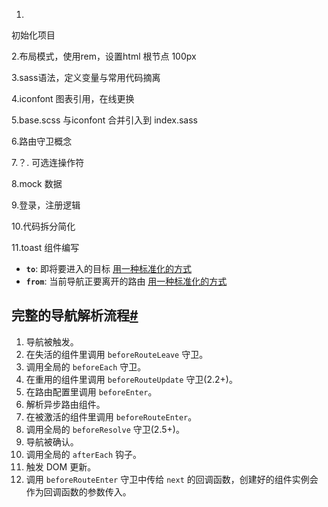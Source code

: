 1.

初始化项目

2.布局模式，使用rem，设置html 根节点 100px 

3.sass语法，定义变量与常用代码摘离

4.iconfont 图表引用，在线更换

5.base.scss 与iconfont 合并引入到 index.sass



6.路由守卫概念

7.？. 可选连操作符

8.mock 数据

9.登录，注册逻辑

10.代码拆分简化

11.toast 组件编写



- **`to`**: 即将要进入的目标 [用一种标准化的方式](https://next.router.vuejs.org/zh/api/#routelocationnormalized)
- **`from`**: 当前导航正要离开的路由 [用一种标准化的方式](https://next.router.vuejs.org/zh/api/#routelocationnormalized)



## 完整的导航解析流程[#](https://next.router.vuejs.org/zh/guide/advanced/navigation-guards.html#完整的导航解析流程)

1. 导航被触发。
2. 在失活的组件里调用 `beforeRouteLeave` 守卫。
3. 调用全局的 `beforeEach` 守卫。
4. 在重用的组件里调用 `beforeRouteUpdate` 守卫(2.2+)。
5. 在路由配置里调用 `beforeEnter`。
6. 解析异步路由组件。
7. 在被激活的组件里调用 `beforeRouteEnter`。
8. 调用全局的 `beforeResolve` 守卫(2.5+)。
9. 导航被确认。
10. 调用全局的 `afterEach` 钩子。
11. 触发 DOM 更新。
12. 调用 `beforeRouteEnter` 守卫中传给 `next` 的回调函数，创建好的组件实例会作为回调函数的参数传入。